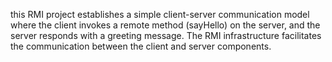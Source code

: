 this RMI project establishes a simple client-server communication model where the client invokes a remote method (sayHello) on the server, and the server responds with a greeting message. The RMI infrastructure facilitates the communication between the client and server components.
